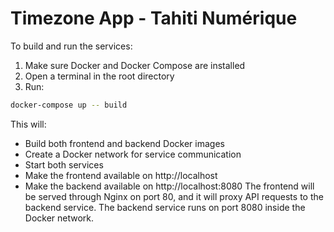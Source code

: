 # Timezone App - Tahiti Numérique

To build and run the services:
1. Make sure Docker and Docker Compose are installed
2. Open a terminal in the root directory
3. Run:
``` bash
docker-compose up -- build
```
This will:
- Build both frontend and backend Docker images
- Create a Docker network for service communication
- Start both services
- Make the frontend available on http://localhost
- Make the backend available on http://localhost:8080
The frontend will be served through Nginx on port 80, and it will proxy API requests to the backend service. The backend service runs on port 8080 inside the Docker network.